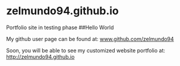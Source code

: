 # zelmundo94.github.io
Portfolio site in testing phase
##Hello World

My github user page can be found at: www.github.com/zelmundo94

Soon, you will be able to see my customized website portfolio at: http://zelmundo94.github.io
